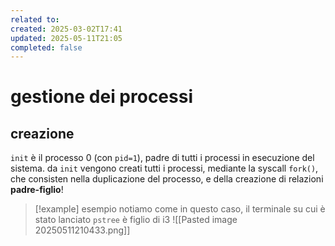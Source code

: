 ```yaml
---
related to: 
created: 2025-03-02T17:41
updated: 2025-05-11T21:05
completed: false
---
```

# gestione dei processi
## creazione
`init` è il processo 0 (con `pid=1`), padre di tutti i processi in esecuzione del sistema.
da `init` vengono creati tutti i processi, mediante la syscall `fork()`, che consisten nella duplicazione del processo, e della creazione di relazioni **padre-figlio**!

>[!example] esempio
notiamo come in questo caso, il terminale su cui è stato lanciato `pstree` è figlio di i3
![[Pasted image 20250511210433.png]]